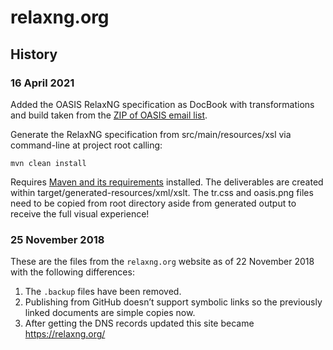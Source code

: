 # relaxng.org

## History

### 16 April 2021

Added the OASIS RelaxNG specification as DocBook with transformations and build taken from the [ZIP of OASIS email list](https://lists.oasis-open.org/archives/relax-ng/200112/msg00002.html. ).

Generate the RelaxNG specification from src/main/resources/xsl via command-line at project root calling:

    mvn clean install

Requires [Maven and its requirements](https://maven.apache.org/download.cgi) installed.
The deliverables are created within target/generated-resources/xml/xslt.
The tr.css and oasis.png files need to be copied from root directory aside from generated output to receive the full visual experience!

### 25 November 2018

These are the files from the `relaxng.org` website as of
22 November 2018 with the following differences:

1. The `.backup` files have been removed.
2. Publishing from GitHub doesn’t support symbolic links so
   the previously linked documents are simple copies now.
3. After getting the DNS records updated this site became https://relaxng.org/
